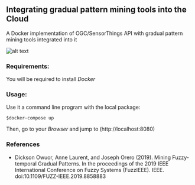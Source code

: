 ## Integrating gradual pattern mining tools into the Cloud
A Docker implementation of OGC/SensorThings API with gradual pattern mining tools integrated into it<br>

![alt text](https://github.com/owuordickson/cloud_api/blob/master/cloud_api.png "Docker architecture")

### Requirements:
You will be required to install <em>Docker</em><br>

### Usage:
Use it a command line program with the local package:<br>
```
$docker-compose up
```

Then, go to your <em>Browser</em> and jump to (http://localhost:8080)

### References
* Dickson Owuor, Anne Laurent, and Joseph Orero (2019). Mining Fuzzy-temporal Gradual Patterns. In the proceedings of the 2019 IEEE International Conference on Fuzzy Systems (FuzzIEEE). IEEE. doi:10.1109/FUZZ-IEEE.2019.8858883